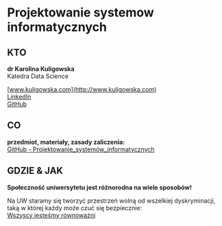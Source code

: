 # Projektowanie systemow informatycznych

## KTO

**dr Karolina Kuligowska**  
Katedra Data Science

[www.kuligowska.com](http://www.kuligowska.com)  
[LinkedIn](https://www.linkedin.com/in/karolinakuligowska)  
[GitHub](https://github.com/karolinakuligowska)



## CO

**przedmiot, materiały, zasady zaliczenia:**  
[GitHub - Projektowanie_systemów_informatycznych](https://github.com/karolinakuligowska/Projektowanie_systemow_informatycznych)    




  
## GDZIE & JAK

**Społeczność uniwersytetu jest różnorodna na wiele sposobów!**

Na UW staramy się tworzyć przestrzeń wolną od wszelkiej dyskryminacji,
taką w której każdy może czuć się bezpiecznie:  
[Wszyscy jesteśmy równoważni](https://rownowazni.uw.edu.pl/wszyscy-jestesmy-rownowazni/)
